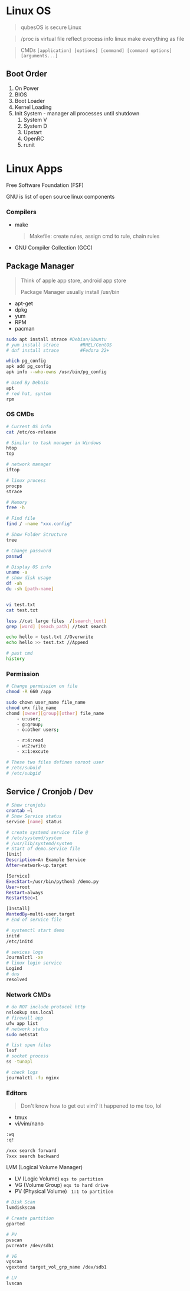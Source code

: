 # Linux OS 
> qubesOS is secure Linux 

> /proc is virtual file reflect process info
linux make everything as file

> CMDs `[application] [options] [command] [command options] [arguments...]`

## Boot Order
1. On Power
2. BIOS
3. Boot Loader
4. Kernel Loading
5. Init System - manager all processes until shutdown
   1. System V
   2. System D
   3. Upstart
   4. OpenRC
   5. runit

# Linux Apps

Free Software Foundation (FSF) 

GNU is list of open source linux components

### Compilers
- make
  > Makefile: create rules, assign cmd to rule, chain rules
- GNU Compiler Collection (GCC)


## Package Manager 
> Think of apple app store, android app store
> 
> Package Manager usually install /usr/bin

- apt-get
- dpkg
- yum
- RPM
- pacman

```bash
sudo apt install strace	#Debian/Ubuntu 
# yum install strace		#RHEL/CentOS
# dnf install strace		#Fedora 22+

which pg_config
apk add pg_config
apk info --who-owns /usr/bin/pg_config

# Used By Debain
apt
# red hat, syntom
rpm
```

### OS CMDs
```bash
# Current OS info
cat /etc/os-release

# Similar to task manager in Windows 
htop
top

# network manager
iftop

# linux process
procps
strace

# Memory
free -h

# Find file
find / -name "xxx.config"

# Show Folder Structure
tree

# Change password
passwd

# Display OS info
uname -a
# show disk usage
df -ah
du -sh [path-name]


vi test.txt
cat test.txt

less //cat large files  /[search_text]
grep [word] [seach_path] //text search

echo hello > test.txt //Overwrite
echo hello >> test.txt //Append

# past cmd
history
```

### Permission
```bash
# Change permission on file
chmod -R 660 /app

sudo chown user_name file_name
chmod u+x file_name
chomd [owner][group][other] file_name
    - u:user;
    - g:group;
    - o:other users;

    - r:4:read
    - w:2:write
    - x:1:excute

# These two files defines noroot user
# /etc/subuid
# /etc/subgid
```

## Service / Cronjob / Dev
```bash
# Show cronjobs
crontab –l
# Show Service status
service [name] status

# create systemd service file @
# /etc/systemd/system
# /usr/lib/systemd/system
# Start of demo.service file
[Unit]
Description=An Example Service
After=network-up.target

[Service]
ExecStart=/usr/bin/python3 /demo.py
User=root
Restart=always
RestartSec=1

[Install]
WantedBy=multi-user.target
# End of service file

# systemctl start demo
initd
/etc/initd

# sevices logs
Journalctl -xe
# linux login service
Logind
# dns
resolved
```

### Network CMDs
```bash
# do NOT include protocol http
nslookup sss.local
# firewall app
ufw app list
# network status
sudo netstat

# list open files
lsof
# socket process
ss -tunapl

# check logs
journalctl -fu nginx
```

### Editors
> Don't know how to get out vim? It happened to me too, lol
- tmux
- vi/vim/nano
```bash
:wq
:q!

/xxx search forward
?xxx search backward
```

LVM (Logical Volume Manager)
- LV (Logic Volume) `eqs to partition`
- VG (Volume Group) `eqs to hard drive`
- PV (Physical Volume) ` 1:1 to partition`
```bash
# Disk Scan
lvmdiskscan

# Create partition
gparted 

# PV
pvscan
pvcreate /dev/sdb1

# VG
vgscan
vgextend target_vol_grp_name /dev/sdb1

# LV
lvscan

```